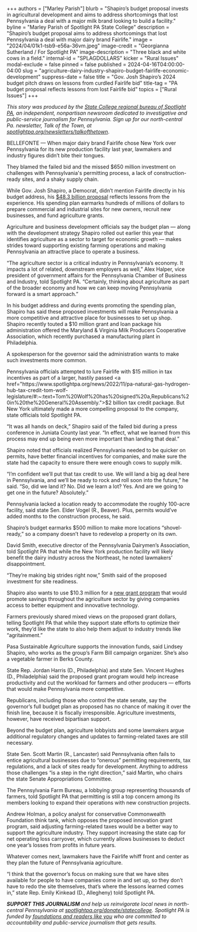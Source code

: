 +++
authors = ["Marley Parish"]
blurb = "Shapiro’s budget proposal invests in agricultural development and aims to address shortcomings that lost Pennsylvania a deal with a major milk brand looking to build a facility."
byline = "Marley Parish of Spotlight PA State College"
description = "Shapiro’s budget proposal aims to address shortcomings that lost Pennsylvania a deal with major dairy brand Fairlife."
image = "2024/04/01k1-tsb9-e56a-36vm.jpeg"
image-credit = "Georgianna Sutherland / For Spotlight PA"
image-description = "Three black and white cows in a field."
internal-id = "SPLAGDOLLARS"
kicker = "Rural Issues"
modal-exclude = false
pinned = false
published = 2024-04-16T04:00:00-04:00
slug = "agriculture-dairy-industry-shapiro-budget-fairlife-economic-development"
suppress-date = false
title = "Gov. Josh Shapiro’s 2024 budget pitch draws on lessons from curdled Fairlife bid"
title-tag = "PA budget proposal reflects lessons from lost Fairlife bid"
topics = ["Rural Issues"]
+++

<em>This story was produced by the </em><a href="https://www.spotlightpa.org/statecollege"><em>State College regional bureau of Spotlight PA</em></a><em>, an independent, nonpartisan newsroom dedicated to investigative and public-service journalism for Pennsylvania. Sign up for our north-central Pa. newsletter, Talk of the Town, at </em><a href="https://www.spotlightpa.org/newsletters/talkofthetown"><em>spotlightpa.org/newsletters/talkofthetown</em></a>.

BELLEFONTE —&nbsp;When major dairy brand Fairlife chose New York over Pennsylvania for its new production facility last year, lawmakers and industry figures didn’t bite their tongues.

They blamed the failed bid and the missed $650 million investment on challenges with Pennsylvania&#39;s permitting process, a lack of construction-ready sites, and a shaky supply chain.

While Gov. Josh Shapiro, a Democrat, didn’t mention Fairlife directly in his budget address, his <a href="https://www.spotlightpa.org/news/2024/02/pennsylvania-josh-shapiro-budget-2024-education-legal-marijuana-skill-games/">$48.3 billion proposal</a> reflects lessons from the experience. His spending plan earmarks hundreds of millions of dollars to prepare commercial and industrial sites for new owners, recruit new businesses, and fund agriculture grants.

Agriculture and business development officials say the budget plan — along with the development strategy Shapiro rolled out earlier this year that identifies agriculture as a sector to target for economic growth — makes strides toward supporting existing farming operations and making Pennsylvania an attractive place to operate a business.

“The agriculture sector is a critical industry in Pennsylvania’s economy. It impacts a lot of related, downstream employers as well,” Alex Halper, vice president of government affairs for the Pennsylvania Chamber of Business and Industry, told Spotlight PA. “Certainly, thinking about agriculture as part of the broader economy and how we can keep moving Pennsylvania forward is a smart approach.”

In his budget address and during events promoting the spending plan, Shapiro has said these proposed investments will make Pennsylvania a more competitive and attractive place for businesses to set up shop. Shapiro recently touted a $10 million grant and loan package his administration offered the Maryland &amp; Virginia Milk Producers Cooperative Association, which recently purchased a manufacturing plant in Philadelphia.

A spokesperson for the governor said the administration wants to make such investments more common.

<script src="https://www.spotlightpa.org/embed.js" async></script><div data-spl-embed-version="1" data-spl-src="https://www.spotlightpa.org/embeds/newsletter/?cta=Sign%20up%20for%20our%20new%20regional%20newsletter%2C%20%3Cb%3ETalk%20of%20the%20Town%3C%2Fb%3E%2C%20and%20get%20all%20the%20news%20and%20notes%20from%20State%20College%20and%20north-central%20PA.&button=Sign%20Up%20Now&preselect=state_college&eyebrow=DON'T%20MISS%20A%20BEAT"></div>

Pennsylvania officials attempted to lure Fairlife with $15 million in tax incentives as part of a larger, hastily passed <a href="https://www.spotlightpa.org/news/2022/11/pa-natural-gas-hydrogen-hub-tax-credit-tom-wolf-legislature/#:~:text=Tom%20Wolf%20has%20signed%20a,Republicans%20in%20the%20General%20Assembly.">$2 billion tax credit package</a>. But New York ultimately made a more compelling proposal to the company, state officials told Spotlight PA.

“It was all hands on deck,” Shapiro said of the failed bid during a press conference in Juniata County last year. “In effect, what we learned from this process may end up being even more important than landing that deal.”

Shapiro noted that officials realized Pennsylvania needed to be quicker on permits, have better financial incentives for companies, and make sure the state had the capacity to ensure there were enough cows to supply milk.

“I’m confident we’ll put that tax credit to use. We will land a big ag deal here in Pennsylvania, and we’ll be ready to rock and roll soon into the future,” he said. “So, did we land it? No. Did we learn a lot? Yes. And are we going to get one in the future? Absolutely.”

Pennsylvania lacked a location ready to accommodate the roughly 100-acre facility, said state Sen. Elder Vogel (R., Beaver). Plus, permits would’ve added months to the construction process, he said.

Shapiro’s budget earmarks $500 million to make more locations “shovel-ready,” so a company doesn’t have to redevelop a property on its own.

David Smith, executive director of the Pennsylvania Dairymen’s Association, told Spotlight PA that while the New York production facility will likely benefit the dairy industry across the Northeast, he noted lawmakers’ disappointment.

“They’re making big strides right now,” Smith said of the proposed investment for site readiness.

Shapiro also wants to use $10.3 million for a <a href="https://www.spotlightpa.org/statecollege/2024/03/pennsylvania-budget-shapiro-agriculture-innovation-grant-farmers/">new grant program</a> that would promote savings throughout the agriculture sector by giving companies access to better equipment and innovative technology.

Farmers previously shared mixed views on the proposed grant dollars, telling Spotlight PA that while they support state efforts to optimize their work, they’d like the state to also help them adjust to industry trends like “agritainment.”

Pasa Sustainable Agriculture supports the innovation funds, said Lindsey Shapiro, who works as the group’s Farm Bill campaign organizer. She’s also a vegetable farmer in Berks County.

State Rep. Jordan Harris (D., Philadelphia) and state Sen. Vincent Hughes (D., Philadelphia) said the proposed grant program would help increase productivity and cut the workload for farmers and other producers — efforts that would make Pennsylvania more competitive.

Republicans, including those who control the state senate, say the governor’s full budget plan as proposed has no chance of making it over the finish line, because it is fiscally irresponsible. Agriculture investments, however, have received bipartisan support.

Beyond the budget plan, agriculture lobbyists and some lawmakers argue additional regulatory changes and updates to farming-related taxes are still necessary.

State Sen. Scott Martin (R., Lancaster) said Pennsylvania often fails to entice agricultural businesses due to “onerous” permitting requirements, tax regulations, and a lack of sites ready for development. Anything to address those challenges “is a step in the right direction,” said Martin, who chairs the state Senate Appropriations Committee.

<script src="https://www.spotlightpa.org/embed.js" async></script><div data-spl-embed-version="1" data-spl-src="https://www.spotlightpa.org/embeds/donate/"></div>

The Pennsylvania Farm Bureau, a lobbying group representing thousands of farmers, told Spotlight PA that permitting is still a top concern among its members looking to expand their operations with new construction projects.

Andrew Holman, a policy analyst for conservative Commonwealth Foundation think tank, which opposes the proposed innovation grant program, said adjusting farming-related taxes would be a better way to support the agriculture industry. They support increasing the state cap for net operating loss carryover, which currently allows businesses to deduct one year’s losses from profits in future years.

Whatever comes next, lawmakers have the Fairlife whiff front and center as they plan the future of Pennsylvania agriculture.

“I think that the governor’s focus on making sure that we have sites available for people to have companies come in and set up, so they don’t have to redo the site themselves, that’s where the lessons learned comes in,” state Rep. Emily Kinkead (D., Allegheny) told Spotlight PA.

<strong><em>SUPPORT THIS JOURNALISM </em></strong><em>and help us reinvigorate local news in north-central Pennsylvania at </em><a href="http://spotlightpa.org/donate/statecollege"><em>spotlightpa.org/donate/statecollege</em></a><em>. Spotlight PA is funded by </em><a href="https://www.spotlightpa.org/support"><em>foundations and readers like you</em></a><em> who are committed to accountability and public-service journalism that gets results.</em>

